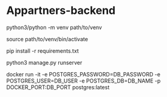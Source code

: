 # Appartners-backend

python3/python -m venv path/to/venv

source path/to/venv/bin/activate

pip install -r requirements.txt

python3 manage.py runserver

docker run -it -e POSTGRES_PASSWORD=DB_PASSWORD -e POSTGRES_USER=DB_USER -e POSTGRES_DB=DB_NAME -p DOCKER_PORT:DB_PORT postgres:latest